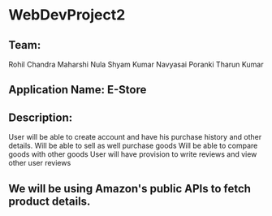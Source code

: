 # WebDevProject2

## Team:
Rohil Chandra Maharshi Nula
Shyam Kumar
Navyasai Poranki
Tharun Kumar

 

## Application Name: E-Store

 

## Description:
User will be able to create account and have his purchase history and other details.
Will be able to sell as well purchase goods
Will be able to compare goods with other goods
User will have provision to write reviews and view other user reviews


## We will be using Amazon's public APIs to fetch product details.
